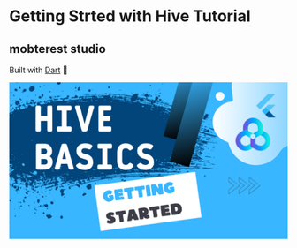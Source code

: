# Getting Strted with Hive Tutorial

## mobterest studio

Built with [Dart](https://dart.dev/) :star2:

[![Watch the Full Tutorial](hive.png)](https://www.youtube.com/watch?v=IZJiVcdE5CU)
